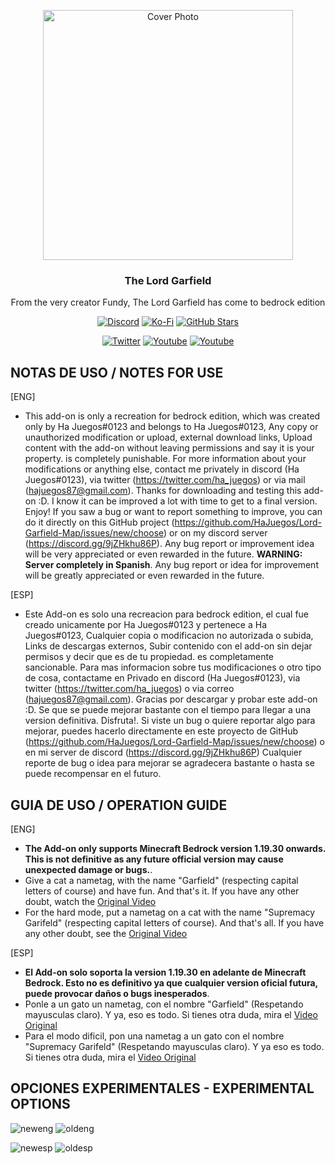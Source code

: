 <p align="center">
  <img src="https://cdn.discordapp.com/attachments/997603479822536794/1023284367121985697/garfield_icon.png" alt="Cover Photo" width=400>
  <h3 align="center">The Lord Garfield</h3>
  
 <p align="center">
From the very creator Fundy, The Lord Garfield has come to bedrock edition</p>
</p>

<p align="center">
  <a href="https://discord.gg/WH9KpNWXUz"><img src="https://img.shields.io/discord/782053401281429504?style=plastic&color=red&logo=discord&label=The%20Games%20Store%20Server" alt="Discord "/></a>
  <a href="https://ko-fi.com/hajuegos0710"><img src="https://img.shields.io/npm/v/express?url=https://ko-fi.com/hajuegos0710&style=plastic&logo=kofi&label=Dona%20o%20Comisiona%20a%20Ha%20Cat%20Aqui!&color=inactive" alt="Ko-Fi "/></a>
  <a href="https://github.com/HaJuegos/Lord-Garfield-Map"><img src="https://img.shields.io/github/stars/HaJuegos/Lord-Garfield-Map?label=Estrellas%20En%20Total&style=plastic&logo=github&color=blueviolet" alt="GitHub Stars "/></a>
</p>
<p align="center">
  <a href="https://twitter.com/ha_juegos"><img src="https://img.shields.io/twitter/follow/ha_juegos?style=plastic&color=success&logo=twitter&label=Ha%20Juegos%20Cat%20Twitter" alt="Twitter "/></a>
  <a href="https://www.youtube.com/watch?v=7mA2c0vx2VQ&t=166s"><img src="https://img.shields.io/youtube/views/7mA2c0vx2VQ?style=plastic&logo=youtube&color=red&label=Original%20Video" alt="Youtube "/></a>
  <a href="https://www.youtube.com/watch?v=SWd6QM0TTJo"><img src="https://img.shields.io/youtube/views/SWd6QM0TTJo?style=plastic&logo=youtube&color=red&label=Video%20tutorial%20in%20Spanish" alt="Youtube "/></a>
</p>


## NOTAS DE USO / NOTES FOR USE

[ENG]
- This add-on is only a recreation for bedrock edition, which was created only by Ha Juegos#0123 and belongs to Ha Juegos#0123, Any copy or unauthorized modification or upload, external download links, Upload content with the add-on without leaving permissions and say it is your property. is completely punishable. For more information about your modifications or anything else, contact me privately in discord (Ha Juegos#0123), via twitter (https://twitter.com/ha_juegos) or via mail (hajuegos87@gmail.com). Thanks for downloading and testing this add-on :D. I know it can be improved a lot with time to get to a final version. Enjoy! If you saw a bug or want to report something to improve, you can do it directly on this GitHub project (https://github.com/HaJuegos/Lord-Garfield-Map/issues/new/choose) or on my discord server (https://discord.gg/9jZHkhu86P). Any bug report or improvement idea will be very appreciated or even rewarded in the future. **WARNING: Server completely in Spanish**.
Any bug report or idea for improvement will be greatly appreciated or even rewarded in the future.

[ESP]
- Este Add-on es solo una recreacion para bedrock edition, el cual fue creado unicamente por Ha Juegos#0123 y pertenece a Ha Juegos#0123, Cualquier copia o modificacion no autorizada o subida, Links de descargas externos, Subir contenido con el add-on sin dejar permisos y decir que es de tu propiedad. es completamente sancionable. Para mas informacion sobre tus modificaciones o otro tipo de cosa, contactame en Privado en discord (Ha Juegos#0123), via twitter (https://twitter.com/ha_juegos) o via correo (hajuegos87@gmail.com). Gracias por descargar y probar este add-on :D. Se que se puede mejorar bastante con el tiempo para llegar a una version definitiva. Disfruta!. Si viste un bug o quiere reportar algo para mejorar, puedes hacerlo directamente en este proyecto de GitHub (https://github.com/HaJuegos/Lord-Garfield-Map/issues/new/choose) o en mi server de discord (https://discord.gg/9jZHkhu86P) Cualquier reporte de bug o idea para mejorar se agradecera bastante o hasta se puede recompensar en el futuro.


## GUIA DE USO / OPERATION GUIDE

[ENG]
- **The Add-on only supports Minecraft Bedrock version 1.19.30 onwards. This is not definitive as any future official version may cause unexpected damage or bugs.**.
- Give a cat a nametag, with the name "Garfield" (respecting capital letters of course) and have fun. And that's it. If you have any other doubt, watch the [Original Video](https://www.youtube.com/watch?v=7mA2c0vx2VQ)
- For the hard mode, put a nametag on a cat with the name "Supremacy Garifeld" (respecting capital letters of course). And that's all. If you have any other doubt, see the [Original Video](https://www.youtube.com/watch?v=7mA2c0vx2VQ)

[ESP]
- **El Add-on solo soporta la version 1.19.30 en adelante de Minecraft Bedrock. Esto no es definitivo ya que cualquier version oficial futura, puede provocar daños o bugs inesperados**.
- Ponle a un gato un nametag, con el nombre "Garfield" (Respetando mayusculas claro). Y ya, eso es todo. Si tienes otra duda, mira el [Video Original](https://www.youtube.com/watch?v=7mA2c0vx2VQ)
- Para el modo dificil, pon una nametag a un gato con el nombre "Supremacy Garifeld" (Respetando mayusculas claro). Y ya eso es todo. Si tienes otra duda, mira el [Video Original](https://www.youtube.com/watch?v=7mA2c0vx2VQ)


## OPCIONES EXPERIMENTALES - EXPERIMENTAL OPTIONS

![neweng](https://media.discordapp.net/attachments/997603479822536794/1023284229506867220/neweng.png)
![oldeng](https://cdn.discordapp.com/attachments/997603479822536794/1023284228944826378/oldeng.png)

![newesp](https://cdn.discordapp.com/attachments/997603479822536794/1023284227963371530/newesp.png)
![oldesp](https://cdn.discordapp.com/attachments/997603479822536794/1023284228496052324/oldesp.png)